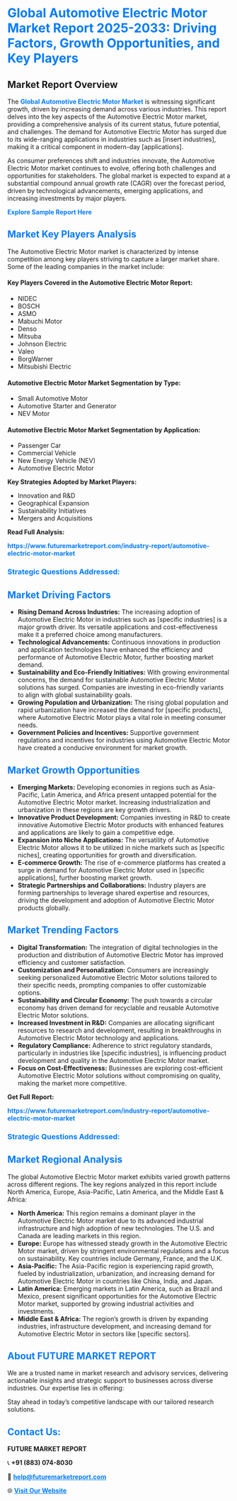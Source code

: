 <h1 style="color: #007BFF;">Global Automotive Electric Motor Market Report 2025-2033: Driving Factors, Growth Opportunities, and Key Players</h1>

<section id="overview">
<h2>Market Report Overview</h2>
<p>The <a href="https://www.futuremarketreport.com/industry-report/automotive-electric-motor-market" style="color: #007BFF; text-decoration: none;"><strong>Global Automotive Electric Motor Market</strong></a> is witnessing significant growth, driven by increasing demand across various industries. This report delves into the key aspects of the Automotive Electric Motor market, providing a comprehensive analysis of its current status, future potential, and challenges. The demand for Automotive Electric Motor has surged due to its wide-ranging applications in industries such as [insert industries], making it a critical component in modern-day [applications].</p>
<p>As consumer preferences shift and industries innovate, the Automotive Electric Motor market continues to evolve, offering both challenges and opportunities for stakeholders. The global market is expected to expand at a substantial compound annual growth rate (CAGR) over the forecast period, driven by technological advancements, emerging applications, and increasing investments by major players.</p>
</section>

<section id="overview">
<p><a href="https://www.futuremarketreport.com/request-sample/reportId=126702" style="color: #007BFF; text-decoration: none;"><strong>Explore Sample Report Here</strong></a></p>
</section>

<section id="key-players">
<h2 style="color: #007BFF;">Market Key Players Analysis</h2>
<p>The Automotive Electric Motor market is characterized by intense competition among key players striving to capture a larger market share. Some of the leading companies in the market include:</p>
<h4>Key Players Covered in the Automotive Electric Motor Report:</h4>
<ul><li>NIDEC</li><li>BOSCH</li><li>ASMO</li><li>Mabuchi Motor</li><li>Denso</li><li>Mitsuba</li><li>Johnson Electric</li><li>Valeo</li><li>BorgWarner</li><li>Mitsubishi Electric</li></ul>
<h4>Automotive Electric Motor Market Segmentation by Type:</h4>
<ul><li>Small Automotive Motor</li><li>Automotive Starter and Generator</li><li>NEV Motor</li></ul>

<h4>Automotive Electric Motor Market Segmentation by Application:</h4>
<ul><li>Passenger Car</li><li>Commercial Vehicle</li><li>New Energy Vehicle (NEV)</li><li>Automotive Electric Motor</li></ul>
<p><strong>Key Strategies Adopted by Market Players:</strong></p>
<ul>
<li>Innovation and R&D</li>
<li>Geographical Expansion</li>
<li>Sustainability Initiatives</li>
<li>Mergers and Acquisitions</li>
</ul>
</section>

<section>
<p><strong>Read Full Analysis: </strong></p><a href="https://www.futuremarketreport.com/industry-report/automotive-electric-motor-market" style="color: #007BFF; text-decoration: none;"><strong>https://www.futuremarketreport.com/industry-report/automotive-electric-motor-market</strong></a>
<h3 style="color: #007BFF;">Strategic Questions Addressed:</h3>
</section>

<section id="driving-factors">
<h2 style="color: #007BFF;">Market Driving Factors</h2>
<ul>
<li><strong>Rising Demand Across Industries:</strong> The increasing adoption of Automotive Electric Motor in industries such as [specific industries] is a major growth driver. Its versatile applications and cost-effectiveness make it a preferred choice among manufacturers.</li>
<li><strong>Technological Advancements:</strong> Continuous innovations in production and application technologies have enhanced the efficiency and performance of Automotive Electric Motor, further boosting market demand.</li>
<li><strong>Sustainability and Eco-Friendly Initiatives:</strong> With growing environmental concerns, the demand for sustainable Automotive Electric Motor solutions has surged. Companies are investing in eco-friendly variants to align with global sustainability goals.</li>
<li><strong>Growing Population and Urbanization:</strong> The rising global population and rapid urbanization have increased the demand for [specific products], where Automotive Electric Motor plays a vital role in meeting consumer needs.</li>
<li><strong>Government Policies and Incentives:</strong> Supportive government regulations and incentives for industries using Automotive Electric Motor have created a conducive environment for market growth.</li>
</ul>
</section>

<section id="growth-opportunities">
<h2 style="color: #007BFF;">Market Growth Opportunities</h2>
<ul>
<li><strong>Emerging Markets:</strong> Developing economies in regions such as Asia-Pacific, Latin America, and Africa present untapped potential for the Automotive Electric Motor market. Increasing industrialization and urbanization in these regions are key growth drivers.</li>
<li><strong>Innovative Product Development:</strong> Companies investing in R&D to create innovative Automotive Electric Motor products with enhanced features and applications are likely to gain a competitive edge.</li>
<li><strong>Expansion into Niche Applications:</strong> The versatility of Automotive Electric Motor allows it to be utilized in niche markets such as [specific niches], creating opportunities for growth and diversification.</li>
<li><strong>E-commerce Growth:</strong> The rise of e-commerce platforms has created a surge in demand for Automotive Electric Motor used in [specific applications], further boosting market growth.</li>
<li><strong>Strategic Partnerships and Collaborations:</strong> Industry players are forming partnerships to leverage shared expertise and resources, driving the development and adoption of Automotive Electric Motor products globally.</li>
</ul>
</section>

<section id="trending-factors">
<h2 style="color: #007BFF;">Market Trending Factors</h2>
<ul>
<li><strong>Digital Transformation:</strong> The integration of digital technologies in the production and distribution of Automotive Electric Motor has improved efficiency and customer satisfaction.</li>
<li><strong>Customization and Personalization:</strong> Consumers are increasingly seeking personalized Automotive Electric Motor solutions tailored to their specific needs, prompting companies to offer customizable options.</li>
<li><strong>Sustainability and Circular Economy:</strong> The push towards a circular economy has driven demand for recyclable and reusable Automotive Electric Motor solutions.</li>
<li><strong>Increased Investment in R&D:</strong> Companies are allocating significant resources to research and development, resulting in breakthroughs in Automotive Electric Motor technology and applications.</li>
<li><strong>Regulatory Compliance:</strong> Adherence to strict regulatory standards, particularly in industries like [specific industries], is influencing product development and quality in the Automotive Electric Motor market.</li>
<li><strong>Focus on Cost-Effectiveness:</strong> Businesses are exploring cost-efficient Automotive Electric Motor solutions without compromising on quality, making the market more competitive.</li>
</ul>
</section>

<section>
<p><strong>Get Full Report: </strong></p><a href="https://www.futuremarketreport.com/industry-report/automotive-electric-motor-market" style="color: #007BFF; text-decoration: none;"><strong>https://www.futuremarketreport.com/industry-report/automotive-electric-motor-market</strong></a>
<h3 style="color: #007BFF;">Strategic Questions Addressed:</h3>
</section>


<section id="regional-analysis">
<h2 style="color: #007BFF;">Market Regional Analysis</h2>
<p>The global Automotive Electric Motor market exhibits varied growth patterns across different regions. The key regions analyzed in this report include North America, Europe, Asia-Pacific, Latin America, and the Middle East & Africa:</p>
<ul>
<li><strong>North America:</strong> This region remains a dominant player in the Automotive Electric Motor market due to its advanced industrial infrastructure and high adoption of new technologies. The U.S. and Canada are leading markets in this region.</li>
<li><strong>Europe:</strong> Europe has witnessed steady growth in the Automotive Electric Motor market, driven by stringent environmental regulations and a focus on sustainability. Key countries include Germany, France, and the U.K.</li>
<li><strong>Asia-Pacific:</strong> The Asia-Pacific region is experiencing rapid growth, fueled by industrialization, urbanization, and increasing demand for Automotive Electric Motor in countries like China, India, and Japan.</li>
<li><strong>Latin America:</strong> Emerging markets in Latin America, such as Brazil and Mexico, present significant opportunities for the Automotive Electric Motor market, supported by growing industrial activities and investments.</li>
<li><strong>Middle East & Africa:</strong> The region’s growth is driven by expanding industries, infrastructure development, and increasing demand for Automotive Electric Motor in sectors like [specific sectors].</li>
</ul>
</section>

<footer>
<h2 style="color: #007BFF;">About FUTURE MARKET REPORT</h2>
<p>We are a trusted name in market research and advisory services, delivering actionable insights and strategic support to businesses across diverse industries. Our expertise lies in offering:</p>

<p>Stay ahead in today’s competitive landscape with our tailored research solutions.</p>

<h2 style="color: #007BFF;">Contact Us:</h2>
<p><strong>FUTURE MARKET REPORT</strong></p>
<p>📞 <strong>+91 (883) 074-8030</strong></p>
<p>📧 <strong><a href="mailto:help@futuremarketreport.com" style="color: #007BFF;">help@futuremarketreport.com</a></strong></p>
<p>🌐 <strong><a href="https://www.futuremarketreport.com/" style="color: #007BFF;">Visit Our Website</a></strong></p>
</footer>